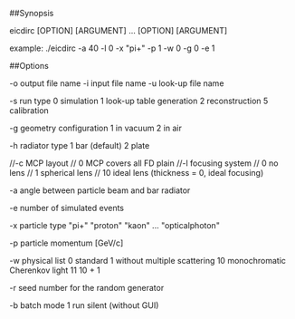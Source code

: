 ##Synopsis

eicdirc [OPTION] [ARGUMENT] ... [OPTION] [ARGUMENT]

example:
./eicdirc -a 40 -l 0 -x "pi+" -p 1 -w 0 -g 0 -e 1

##Options

-o    output file name
-i    input file name
-u    look-up file name

-s    run type
                0    simulation
                1    look-up table generation
                2    reconstruction
                5    calibration

-g    geometry configuration
                1    in vacuum
                2    in air

-h    radiator type
                1    bar (default)
                2    plate

//-c   MCP layout
//                0    MCP covers all FD plain
//-l    focusing system
//                0    no lens
//                1    spherical lens
//                10   ideal lens (thickness = 0, ideal focusing)

-a    angle between particle beam and bar radiator

-e    number of simulated events

-x    particle type
              "pi+" 
              "proton"
              "kaon"
                 ...
              "opticalphoton"   

-p    particle momentum [GeV/c]

-w    physical list
                0    standard
                1    without multiple scattering
                10   monochromatic Cherenkov light
                11   10 + 1 

-r    seed number for the random generator 

-b    batch mode
               1    run silent (without GUI)

